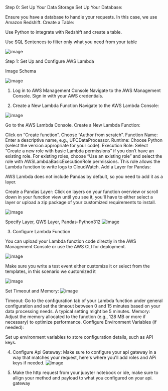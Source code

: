 Step 0: Set Up Your Data Storage
Set Up Your Database:

Ensure you have a database to handle your requests. In this case, we use Amazon Redshift.
Create a Table:

Use Python to integrate with Redshift and create a table. 

Use SQL Sentences to filter only what you need from your table



![image](https://github.com/user-attachments/assets/30e9eef8-a7ca-4322-a595-598765758e88)

Step 1: Set Up and Configure AWS Lambda



Image Schema 

![image](https://github.com/user-attachments/assets/b0edcce3-1b3b-4c2b-bc64-f2212a3efaf4)


1. Log in to AWS Management Console
Navigate to the AWS Management Console.
Sign in with your AWS credentials.


3. Create a New Lambda Function
Navigate to the AWS Lambda Console:

![image](https://github.com/user-attachments/assets/24321dcc-3b24-4554-bd5e-9b94406b8dc2)


Go to the AWS Lambda Console.
Create a New Lambda Function:

Click on “Create function”.
Choose “Author from scratch”.
Function Name: Enter a descriptive name, e.g., UFCDataProcessor.
Runtime: Choose Python (select the version appropriate for your code).
Execution Role:
Select “Create a new role with basic Lambda permissions” if you don’t have an existing role.
For existing roles, choose “Use an existing role” and select the role with AWSLambdaBasicExecutionRole permissions. This role allows the Lambda function to write logs to CloudWatch.
Add a Layer for Pandas:

AWS Lambda does not include Pandas by default, so you need to add it as a layer.

Create a Pandas Layer:
Click on layers on your function overview or scroll down in your function view until you see it, you'll have to either select a layer or upload a zip package of your customized requirements to install.

![image](https://github.com/user-attachments/assets/2351a4a4-06ae-4056-b9aa-cb21c48d9f86)


Specify Layer, QWS Layer, Pandas-Python312
![image](https://github.com/user-attachments/assets/9e4e3a90-c134-47f4-85c3-3f2a8c02e764)

3. Configure Lambda Function 

You can upload your Lambda function code directly in the AWS Management Console or use the AWS CLI for deployment.

![image](https://github.com/user-attachments/assets/faee0259-c0b6-4e47-98af-69654db35990)


Make sure you write a test event either customize it or select from the templates, in this scenario we customized it 

![image](https://github.com/user-attachments/assets/538f0153-3f9c-4fd0-b4d2-fcc4118d83ef)

Set Timeout and Memory:
![image](https://github.com/user-attachments/assets/384caabd-dea2-49f4-b3ee-b1e3d7137436)

Timeout: Go to the configuration tab of your Lambda function under general configuration and set the timeout between 0 and 15 minutes based on your data processing needs. A typical setting might be 5 minutes.
Memory: Adjust the memory allocated to the function (e.g., 128 MB or more if necessary) to optimize performance.
Configure Environment Variables (if needed):

Set up environment variables to store configuration details, such as API keys.

4. Configure Api Gateway:
Make sure to configure your api gateway in a way that matches your request, here's where you'll add roles and APi keys if needed. 
 ![image](https://github.com/user-attachments/assets/00648043-75b6-4060-bf93-e9c5e1c19cb0)


6. Make the http request from your jupyter notebook or ide, make sure to allign your method and payload to what you configured on your api. gateway
